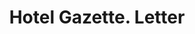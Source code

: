 ---
doi: 10.7916/D8X368KN
date_other: '1890'
date_other_textual: 1890-1899
form: correspondence
genre:
- Letters (correspondence)
name:
- Hotel Gazette
object_in_context_url: https://biggert.cul.columbia.edu/items/view/ave_biggert_01018
subject_hierarchical_geographic:
- New York, New York, United States
subject_name:
- Hotel Gazette
title: Hotel Gazette. Letter
sort_title: Hotel Gazette. Letter
call_number: ave_biggert_01018
coordinates:
- 40.71277777777778,-74.00583333333333
pid: ave_biggert_01018
identifiers: ave_biggert_01018
canvas_id: ldpd:396286
permalink: "/items/ave_biggert_01018/"
layout: iiif-image-page
---